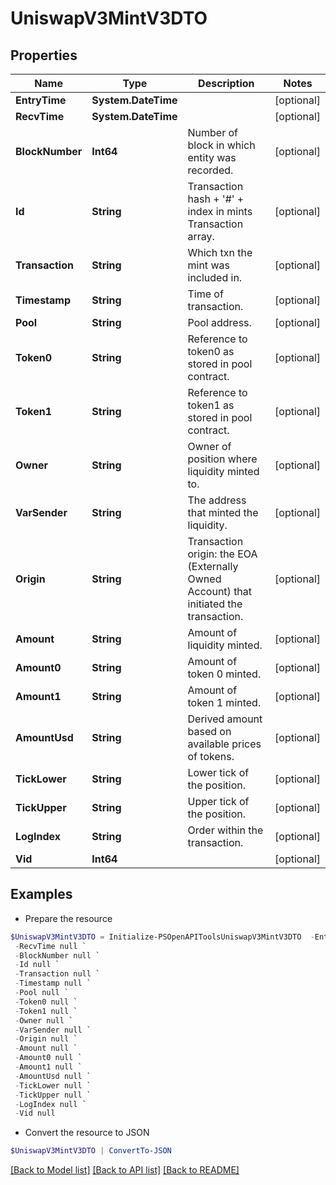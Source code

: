 # UniswapV3MintV3DTO
## Properties

Name | Type | Description | Notes
------------ | ------------- | ------------- | -------------
**EntryTime** | **System.DateTime** |  | [optional] 
**RecvTime** | **System.DateTime** |  | [optional] 
**BlockNumber** | **Int64** | Number of block in which entity was recorded. | [optional] 
**Id** | **String** | Transaction hash + &#39;#&#39; + index in mints Transaction array. | [optional] 
**Transaction** | **String** | Which txn the mint was included in. | [optional] 
**Timestamp** | **String** | Time of transaction. | [optional] 
**Pool** | **String** | Pool address. | [optional] 
**Token0** | **String** | Reference to token0 as stored in pool contract. | [optional] 
**Token1** | **String** | Reference to token1 as stored in pool contract. | [optional] 
**Owner** | **String** | Owner of position where liquidity minted to. | [optional] 
**VarSender** | **String** | The address that minted the liquidity. | [optional] 
**Origin** | **String** | Transaction origin: the EOA (Externally Owned Account) that initiated the transaction. | [optional] 
**Amount** | **String** | Amount of liquidity minted. | [optional] 
**Amount0** | **String** | Amount of token 0 minted. | [optional] 
**Amount1** | **String** | Amount of token 1 minted. | [optional] 
**AmountUsd** | **String** | Derived amount based on available prices of tokens. | [optional] 
**TickLower** | **String** | Lower tick of the position. | [optional] 
**TickUpper** | **String** | Upper tick of the position. | [optional] 
**LogIndex** | **String** | Order within the transaction. | [optional] 
**Vid** | **Int64** |  | [optional] 

## Examples

- Prepare the resource
```powershell
$UniswapV3MintV3DTO = Initialize-PSOpenAPIToolsUniswapV3MintV3DTO  -EntryTime null `
 -RecvTime null `
 -BlockNumber null `
 -Id null `
 -Transaction null `
 -Timestamp null `
 -Pool null `
 -Token0 null `
 -Token1 null `
 -Owner null `
 -VarSender null `
 -Origin null `
 -Amount null `
 -Amount0 null `
 -Amount1 null `
 -AmountUsd null `
 -TickLower null `
 -TickUpper null `
 -LogIndex null `
 -Vid null
```

- Convert the resource to JSON
```powershell
$UniswapV3MintV3DTO | ConvertTo-JSON
```

[[Back to Model list]](../README.md#documentation-for-models) [[Back to API list]](../README.md#documentation-for-api-endpoints) [[Back to README]](../README.md)

